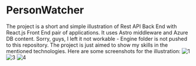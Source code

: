 # PersonWatcher
The project is a short and simple illustration of Rest API Back End with React.js Front End pair of applications. It uses Astro middleware and Azure DB content.
Sorry, guys, I left it not workable - Engine folder is not pushed to this repository. The project is just aimed to show my skills in the mentioned technologies. 
Here are some screenshots for the illustration:
![1](https://user-images.githubusercontent.com/125572952/235594892-0e2ea814-4757-4464-be16-439d3e82e539.jpg)
![3](https://user-images.githubusercontent.com/125572952/235642158-f0f7d102-3813-46f1-8664-a4422809a2b9.jpg)
![4](https://user-images.githubusercontent.com/125572952/235642165-a07fe44f-11a4-4105-b530-aaeacaec98d9.jpg)
